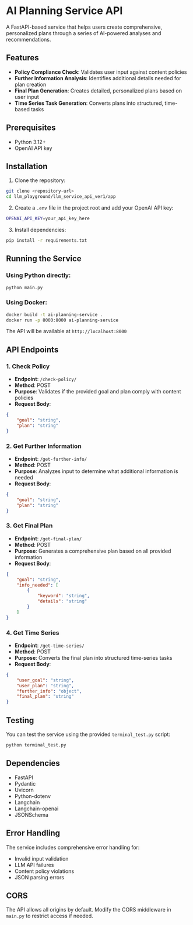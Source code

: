 
# AI Planning Service API

A FastAPI-based service that helps users create comprehensive, personalized plans through a series of AI-powered analyses and recommendations.

## Features

- **Policy Compliance Check**: Validates user input against content policies
- **Further Information Analysis**: Identifies additional details needed for plan creation
- **Final Plan Generation**: Creates detailed, personalized plans based on user input
- **Time Series Task Generation**: Converts plans into structured, time-based tasks

## Prerequisites

- Python 3.12+
- OpenAI API key

## Installation

1. Clone the repository:
```bash
git clone <repository-url>
cd llm_playground/llm_service_api_ver1/app
```

2. Create a `.env` file in the project root and add your OpenAI API key:
```bash
OPENAI_API_KEY=your_api_key_here
```

3. Install dependencies:
```bash
pip install -r requirements.txt
```

## Running the Service

### Using Python directly:
```bash
python main.py
```

### Using Docker:
```bash
docker build -t ai-planning-service .
docker run -p 8000:8000 ai-planning-service
```

The API will be available at `http://localhost:8000`

## API Endpoints

### 1. Check Policy
- **Endpoint**: `/check-policy/`
- **Method**: POST
- **Purpose**: Validates if the provided goal and plan comply with content policies
- **Request Body**:
```json
{
    "goal": "string",
    "plan": "string"
}
```

### 2. Get Further Information
- **Endpoint**: `/get-further-info/`
- **Method**: POST
- **Purpose**: Analyzes input to determine what additional information is needed
- **Request Body**:
```json
{
    "goal": "string",
    "plan": "string"
}
```

### 3. Get Final Plan
- **Endpoint**: `/get-final-plan/`
- **Method**: POST
- **Purpose**: Generates a comprehensive plan based on all provided information
- **Request Body**:
```json
{
    "goal": "string",
    "info_needed": [
        {
            "keyword": "string",
            "details": "string"
        }
    ]
}
```

### 4. Get Time Series
- **Endpoint**: `/get-time-series/`
- **Method**: POST
- **Purpose**: Converts the final plan into structured time-series tasks
- **Request Body**:
```json
{
    "user_goal": "string",
    "user_plan": "string",
    "further_info": "object",
    "final_plan": "string"
}
```

## Testing

You can test the service using the provided `terminal_test.py` script:
```bash
python terminal_test.py
```

## Dependencies

- FastAPI
- Pydantic
- Uvicorn
- Python-dotenv
- Langchain
- Langchain-openai
- JSONSchema

## Error Handling

The service includes comprehensive error handling for:
- Invalid input validation
- LLM API failures
- Content policy violations
- JSON parsing errors

## CORS

The API allows all origins by default. Modify the CORS middleware in `main.py` to restrict access if needed.
